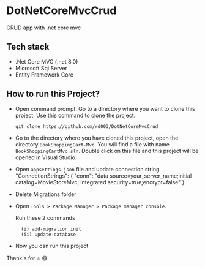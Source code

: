# DotNetCoreMvcCrud

CRUD app with .net core mvc

## Tech stack

- .Net Core MVC (.net 8.0)
- Microsoft Sql Server
- Entity Framework Core

## How to run this Project?

- Open command prompt. Go to a directory where you want to clone this project. Use this command to clone the project.
  
  `git clone https://github.com/rd003/DotNetCoreMvcCrud`
  
- Go to the directory where you have cloned this project, open the directory `BookShoppingCart-Mvc`. You will find a file with name `BookShoppingCartMvc.sln`. Double click on this file and this project will be opened in Visual Studio.

- Open `appsettings.json` file and update connection string
  "ConnectionStrings": {
    "conn": "data source=your_server_name;initial catalog=MovieStoreMvc; integrated security=true;encrypt=false"
  }

- Delete Migrations folder

- Open `Tools > Package Manager > Package manager console`.
  
  Run these 2 commands
  
  ```
    (i) add-migration init
    (ii) update-database
  ```

- Now you can run this project

Thank's for ⭐ 😅
